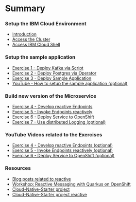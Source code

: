 # Summary

<!-- Rules of SUMMARY.md are here: https://docs.gitbook.com/integrations/github/content-configuration#summary -->
<!-- All headings MUST be THREE hashmarks (###) -->
<!-- Indented bullets (4 spaces) will make the first line be a section -->

### Setup the IBM Cloud Environment

* [Introduction](pre-work/README.md)
* [Access the Cluster](pre-work/CLOUD_ACCOUNT.md)
* [Access IBM Cloud Shell](pre-work/CLOUD_SHELL.md)

### Setup the sample application

* [Exercise 1 - Deploy Kafka via Script](exercise-01/README.md)
* [Exercise 2 - Deploy Postgres via Operator](exercise-02/README.md) 
* [Exercise 3 - Deploy Sample Application](exercise-03/README.md)
* [YouTube - How to setup the sample application (optional)](https://suedbroecker.net/2020/05/26/how-to-setup-the-reactive-cloud-native-starter-sample-application-on-openshift-in-ibm-cloud/)


### Build new version of the Microservice

* [Exercise 4 - Develop reactive Endpoints](exercise-04/README.md) 
* [Exercise 5 - Invoke Endpoints reactively](exercise-05/README.md)
* [Exercise 6 - Deploy Service to OpenShift](exercise-06/README.md)
* [Exercise 7 - Use distributed Logging (optional)](exercise-07/README.md) 

### YouTube Videos related to the Exercises

* [Exercise 4 - Develop reactive Endpoints (optional)](https://suedbroecker.net/2020/06/10/develop-reactive-endpoints-with-quarkus/)
* [Exercise 5 - Invoke Endpoints reactively (optional)](https://suedbroecker.net/2020/06/15/invoke-reactive-endpoints-with-quarkus/)
* [Exercise 6 - Deploy Service to OpenShift (optional)](https://suedbroecker.net/2020/06/17/deploy-a-microservice-to-openshift/)

### Resources

* [Blog posts related to reactive](https://github.com/IBM/cloud-native-starter/tree/master/reactive#blogs)
* [Workshop: Reactive Messaging with Quarkus on OpenShift](https://github.com/IBM/workshop-quarkus-openshift-reactive-messaging)
* [Cloud-Native-Starter project](https://github.com/IBM/cloud-native-starter)
* [Cloud-Native-Starter project reactive](https://github.com/IBM/cloud-native-starter/tree/master/reactive)


